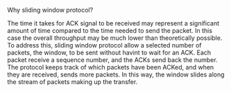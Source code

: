 Why sliding window protocol?

The time it takes for ACK signal to be received may represent a significant amount of time compared to the time needed to send the packet. In this case the overall throughput may be much lower than theoretically possible.
To address this, sliding window protocol allow a selected number of packets, the window, to be sent without havint to wait for an ACK. Each packet receive a sequence number, and the ACKs send back the number. The protocol keeps track of which packets have been ACKed, and when they are received, sends more packets. In this way, the window slides along the stream of packets making up the transfer.

